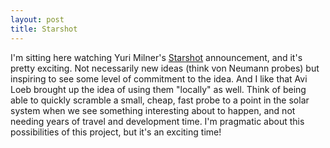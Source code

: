 ```yaml
---
layout: post
title: Starshot
---
```

I'm sitting here watching Yuri Milner's [Starshot](http://breakthroughinitiatives.org/Initiative/3) announcement, and it's pretty exciting.  Not necessarily new ideas (think von Neumann probes) but inspiring to see some level of commitment to the idea.  And I like that Avi Loeb brought up the idea of using them "locally" as well.  Think of being able to quickly scramble a small, cheap, fast probe to a point in the solar system when we see something interesting about to happen, and not needing years of travel and development time.  I'm pragmatic about this possibilities of this project, but it's an exciting time!
